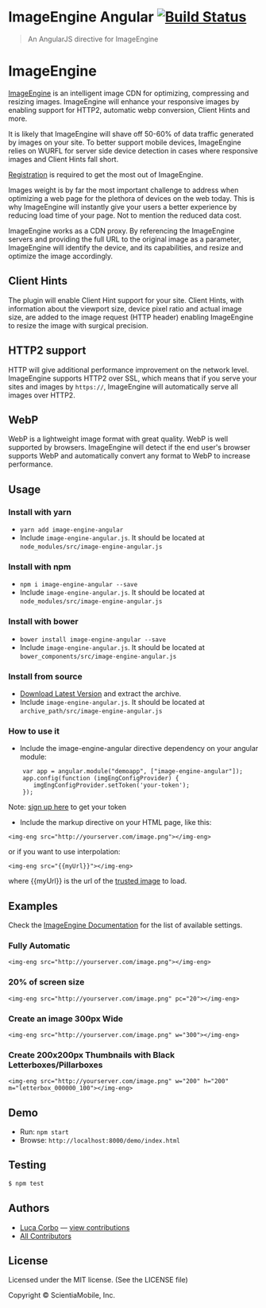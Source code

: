 # ImageEngine Angular [![Build Status](https://travis-ci.org/WURFL/ImageEngine-angular.png)](https://travis-ci.org/WURFL/ImageEngine-angular)

> An AngularJS directive for ImageEngine

# ImageEngine

[ImageEngine](http://www.scientiamobile.com/page/imageengine?utm_source=npmjs.com&utm_medium=page&utm_term=angular-component&utm_campaign=angular-component) is an intelligent image CDN for optimizing, compressing and resizing images. ImageEngine will enhance your responsive images by enabling support for HTTP2, automatic webp conversion, Client Hints and more.

It is likely that ImageEngine will shave off 50-60% of data traffic generated by images on your site. To better support mobile devices, ImageEngine relies on WURFL for server side device detection in cases where responsive images and Client Hints fall short.

[Registration](https://scientiamobile.com/imageengine/signup?utm_source=npmjs.com&utm_medium=page&utm_term=angular-component&utm_campaign=angular-component#imageengine-lite) is required to get the most out of ImageEngine. 

Images weight is by far the most important challenge to address when optimizing a web page for the plethora of devices on the web today. This is why ImageEngine will instantly give your users a better experience by reducing load time of your page. Not to mention the reduced data cost.

ImageEngine works as a CDN proxy. By referencing the ImageEngine servers and providing the full URL to the original image as a parameter, ImageEngine will identify the device, and its capabilities, and resize and optimize the image accordingly.

## Client Hints

The plugin will enable Client Hint support for your site. Client Hints, with information about the viewport size, device pixel ratio and actual image size, are added to the image request (HTTP header) enabling ImageEngine to resize the image with surgical precision.

## HTTP2 support

HTTP will give additional performance improvement on the network level. ImageEngine supports HTTP2 over SSL, which means that if you serve your sites and images by `https://`, ImageEngine will automatically serve all images over HTTP2.

## WebP

WebP is a lightweight image format with great quality. WebP is well supported by browsers. ImageEngine will detect if the end user's browser supports WebP and automatically convert any format to WebP to increase performance.

## Usage

### Install with yarn
* `yarn add image-engine-angular`
* Include `image-engine-angular.js`. It should be located at `node_modules/src/image-engine-angular.js`

### Install with npm
* `npm i image-engine-angular --save`
* Include `image-engine-angular.js`. It should be located at `node_modules/src/image-engine-angular.js`

### Install with bower
* `bower install image-engine-angular --save`
* Include `image-engine-angular.js`. It should be located at `bower_components/src/image-engine-angular.js`

### Install from source
* [Download Latest Version](https://github.com/WURFL/ImageEngine-angular/releases) and extract the archive.
* Include `image-engine-angular.js`. It should be located at `archive_path/src/image-engine-angular.js`

### How to use it

* Include the image-engine-angular directive dependency on your angular module:

```
    var app = angular.module("demoapp", ["image-engine-angular"]);
    app.config(function (imgEngConfigProvider) {
       imgEngConfigProvider.setToken('your-token');
    });
```

Note: [sign up here](https://scientiamobile.com/imageengine/signup?utm_source=npmjs.com&utm_medium=page&utm_term=angular-component&utm_campaign=angular-component#imageengine-lite) to get your token

* Include the markup directive on your HTML page, like this:

`<img-eng src="http://yourserver.com/image.png"></img-eng>`

or if you want to use interpolation:

`<img-eng src="{{myUrl}}"></img-eng>`

where {{myUrl}} is the url of the [trusted image](https://docs.angularjs.org/api/ng/service/$sce) to load.

## Examples

Check the [ImageEngine Documentation](https://docs.scientiamobile.com/documentation/image-engine/image-engine-getting-started) for the list of available settings.

### Fully Automatic

`<img-eng src="http://yourserver.com/image.png"></img-eng>`

### 20% of screen size

`<img-eng src="http://yourserver.com/image.png" pc="20"></img-eng>`

### Create an image 300px Wide

`<img-eng src="http://yourserver.com/image.png" w="300"></img-eng>`

### Create 200x200px Thumbnails with Black Letterboxes/Pillarboxes

`<img-eng src="http://yourserver.com/image.png" w="200" h="200" m="letterbox_000000_100"></img-eng>`

## Demo

* Run: `npm start`
* Browse: `http://localhost:8000/demo/index.html`

## Testing

``` bash
$ npm test
```

## Authors

- [Luca Corbo](https://github.com/lucor) — [view contributions](https://github.com//WURFL/image-engine-angular/commits?author=lucor)
- [All Contributors](../../contributors)

## License

Licensed under the MIT license. (See the LICENSE file)

Copyright &copy; ScientiaMobile, Inc.
